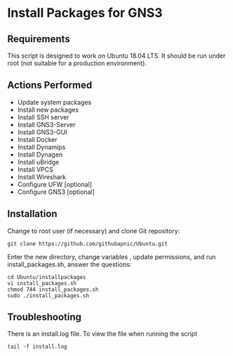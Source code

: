 # Install Packages for GNS3
## Requirements
This script is designed to work on Ubuntu 18.04 LTS. It should be run under root (not suitable for a production environment).
## Actions Performed
* Update system packages
* Install new packages
* Install SSH server
* Install GNS3-Server
* Install GNS3-GUI
* Install Docker
* Install Dynamips
* Install Dynagen
* Install uBridge
* Install VPCS
* Install Wireshark
* Configure UFW [optional]
* Configure GNS3 [optional]
## Installation
Change to root user (if necessary) and clone Git repository:
```
git clone https://github.com/githubapnic/Ubuntu.git
```
Enter the new directory, change variables , update permissions, and run install_packages.sh, answer the questions:
```
cd Ubuntu/installpackages
vi install_packages.sh
chmod 744 install_packages.sh
sudo ./install_packages.sh
```
## Troubleshooting
There is an install.log file. To view the file when running the script
```
tail -f install.log
```
